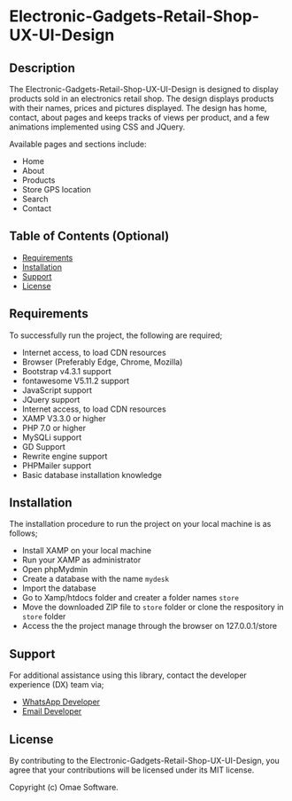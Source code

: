 # Electronic-Gadgets-Retail-Shop-UX-UI-Design

## Description

The Electronic-Gadgets-Retail-Shop-UX-UI-Design is designed to display products sold in an electronics retail shop. The design displays products with their names, prices and pictures displayed. The design has home, contact, about pages and keeps tracks of views per product, and a few animations implemented using CSS and JQuery.

Available pages and sections include:
- Home
- About
- Products
- Store GPS location
- Search 
- Contact

## Table of Contents (Optional)

- [Requirements](#requirements)
- [Installation](#installation)
- [Support](#support)
- [License](#license)

## Requirements

To successfully run the project, the following are required;
- Internet access, to load CDN resources
- Browser (Preferably Edge, Chrome, Mozilla)
- Bootstrap v4.3.1 support
- fontawesome V5.11.2 support
- JavaScript support
- JQuery support
- Internet access, to load CDN resources
- XAMP V3.3.0 or higher
- PHP 7.0 or higher
- MySQLi support
- GD Support
- Rewrite engine support
- PHPMailer support
- Basic database installation knowledge

## Installation

The installation procedure to run the project on your local machine is as follows;

- Install XAMP on your local machine
- Run your XAMP as administrator
- Open phpMydmin
- Create a database with the name `mydesk`
- Import the database
- Go to Xamp/htdocs folder and creater a folder names `store`
- Move the downloaded ZIP file to `store` folder or clone the respository in `store` folder
- Access the the project manage through the browser on 127.0.0.1/store


## Support

For additional assistance using this library, contact the developer experience (DX) team via;
- [WhatsApp Developer](https://wa.me/+260977742472)
- [Email Developer](mailto:corneliuskasokola101@gmail.com)

## License

By contributing to the Electronic-Gadgets-Retail-Shop-UX-UI-Design, you agree that your contributions will be licensed under its MIT license.

Copyright (c) Omae Software.
